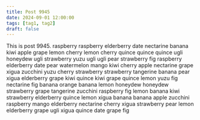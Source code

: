 ```yaml
---
title: Post 9945
date: 2024-09-01 12:00:00
tags: [tag1, tag2]
draft: false
---
```

This is post 9945.
raspberry
raspberry
elderberry
date
nectarine
banana
kiwi
apple
grape
lemon
cherry
lemon
cherry
quince
quince
quince
ugli
honeydew
ugli
strawberry
yuzu
ugli
ugli
pear
strawberry
fig
raspberry
elderberry
date
pear
watermelon
mango
kiwi
cherry
apple
nectarine
grape
xigua
zucchini
yuzu
cherry
strawberry
strawberry
tangerine
banana
pear
xigua
elderberry
grape
kiwi
quince
kiwi
grape
quince
lemon
yuzu
fig
nectarine
fig
banana
orange
banana
lemon
honeydew
honeydew
strawberry
grape
tangerine
zucchini
raspberry
fig
lemon
banana
kiwi
strawberry
elderberry
quince
lemon
xigua
banana
banana
apple
zucchini
raspberry
mango
elderberry
nectarine
cherry
xigua
strawberry
pear
lemon
elderberry
grape
ugli
xigua
quince
date
grape
fig

